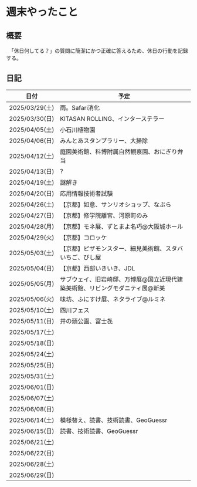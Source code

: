 # 週末やったこと

## 概要

　「休日何してる？」の質問に簡潔にかつ正確に答えるため、休日の行動を記録する。

## 日記

| 日付 | 予定 |
|---|---|
| 2025/03/29(土) | 雨。Safari消化 |
| 2025/03/30(日) | KITASAN ROLLING、インターステラー|
| 2025/04/05(土) | 小石川植物園 |
| 2025/04/06(日) | みんとあスタンプラリー、大掃除 |
| 2025/04/12(土) | 庭園美術館、科博附属自然観察園、おにぎり弁当 |
| 2025/04/13(日) | ? |
| 2025/04/19(土) | 謎解き |
| 2025/04/20(日) | 応用情報技術者試験 |
| 2025/04/26(土) | 【京都】如意、サンリオショップ、なぶら |
| 2025/04/27(日) | 【京都】修学院離宮、河原町のみ |
| 2025/04/28(月) | 【京都】モネ展、ずとまよ名巧@大阪城ホール |
| 2025/04/29(火) | 【京都】コロッケ |
| 2025/05/03(土) | 【京都】ピザモンスター、細見美術館、スタバいちご、びし屋 |
| 2025/05/04(日) | 【京都】西部いきいき、JDL |
| 2025/05/05(月) | サブウェイ、旧岩崎邸、万博展@国立近現代建築美術館、リビングモダニティ展@新美 |
| 2025/05/06(火) | 味坊、ふにすけ展、ネタライブ@ルミネ |
| 2025/05/10(土) | 四川フェス |
| 2025/05/11(日) | 井の頭公園、富士㐂 |
| 2025/05/17(土) | |
| 2025/05/18(日) | |
| 2025/05/24(土) | |
| 2025/05/25(日) | |
| 2025/05/31(土) | |
| 2025/06/01(日) | |
| 2025/06/07(土) | |
| 2025/06/08(日) | |
| 2025/06/14(土) | 模様替え、読書、技術読書、GeoGuessr |
| 2025/06/15(日) | 読書、技術読書、GeoGuessr |
| 2025/06/21(土) | |
| 2025/06/22(日) | |
| 2025/06/28(土) | |
| 2025/06/29(日) | |
